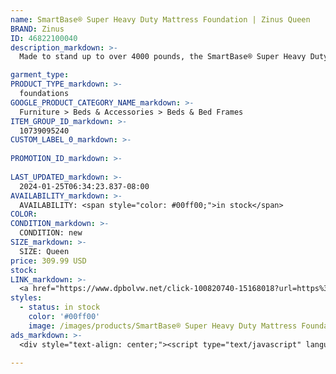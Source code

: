 ```yaml
---
name: SmartBase® Super Heavy Duty Mattress Foundation | Zinus Queen
BRAND: Zinus
ID: 46822100040
description_markdown: >-
  Made to stand up to over 4000 pounds, the SmartBase® Super Heavy Duty Mattress Foundation is built to last a lifetime (or maybe even a few lifetimes). It’s engineered with a reinforced steel platform that can support your mattress without a box spring, so this single, ultra-durable piece of furniture is all you need to rest comfortably. At 14 inches tall, this SmartBase boasts over a foot of under bed space perfect for tucking away extra storage boxes, luggage or linens.

garment_type:
PRODUCT_TYPE_markdown: >-
  foundations
GOOGLE_PRODUCT_CATEGORY_NAME_markdown: >-
  Furniture > Beds & Accessories > Beds & Bed Frames
ITEM_GROUP_ID_markdown: >-
  10739095240
CUSTOM_LABEL_0_markdown: >-
  
PROMOTION_ID_markdown: >-
  
LAST_UPDATED_markdown: >-
  2024-01-25T06:34:23.837-08:00
AVAILABILITY_markdown: >-
  AVAILABILITY: <span style="color: #00ff00;">in stock</span>
COLOR:
CONDITION_markdown: >-
  CONDITION: new
SIZE_markdown: >-
  SIZE: Queen
price: 309.99 USD
stock: 
LINK_markdown: >-
  <a href="https://www.dpbolvw.net/click-100820740-15168018?url=https%3A%2F%2Fwww.zinus.com%2Fproducts%2Fsmartbase-super-heavy-duty-mattress-foundation%3Fvariant%3D46822100040" target="_blank" style="display: inline-block; padding: 10px 20px; font-size: 16px; text-align: center; text-decoration: none; cursor: pointer; border: 1px solid #3498db; color: #3498db; background-color: #fff; border-radius: 5px; transition: background-color 0.3s;">Go to Product</a>
styles:
  - status: in stock
    color: '#00ff00'
    image: /images/products/SmartBase® Super Heavy Duty Mattress Foundation _ Zinus Queen/10739095240_1_Demetric_Metal_Elite_14_Inch_SmartBase_Frame.jpg
ads_markdown: >-
  <div style="text-align: center;"><script type="text/javascript" language="javascript" src="https://www.jdoqocy.com/placeholder-52269176?target=_top&mouseover=N"></script></div>

---
```

